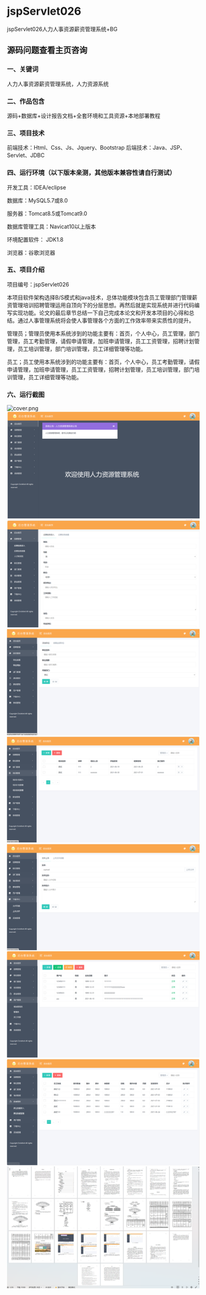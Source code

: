 # jspServlet026
jspServlet026人力人事资源薪资管理系统+BG
 
## 源码问题查看主页咨询

### 一、关键词

人力人事资源薪资管理系统，人力资源系统

### 二、作品包含
源码+数据库+设计报告文档+全套环境和工具资源+本地部署教程

### 三、项目技术
前端技术：Html、Css、Js、Jquery、Bootstrap
后端技术：Java、JSP、Servlet、JDBC

### 四、运行环境（以下版本亲测，其他版本兼容性请自行测试）
开发工具：IDEA/eclipse

数据库：MySQL5.7或8.0

服务器：Tomcat8.5或Tomcat9.0

数据库管理工具：Navicat10以上版本

环境配置软件： JDK1.8

浏览器：谷歌浏览器

### 五、项目介绍
项目编号：jspServlet026

本项目软件架构选择B/S模式和java技术，总体功能模块包含员工管理部门管理薪资管理培训招聘管理运用自顶向下的分层思想。再然后就是实现系统并进行代码编写实现功能。论文的最后章节总结一下自己完成本论文和开发本项目的心得和总结。通过人事管理系统将会使人事管理各个方面的工作效率带来实质性的提升。


管理员；管理员使用本系统涉到的功能主要有：首页，个人中心，员工管理，部门管理，员工考勤管理，请假申请管理，加班申请管理，员工工资管理，招聘计划管理，员工培训管理，部门培训管理，员工详细管理等功能。

员工；员工使用本系统涉到的功能主要有：首页，个人中心，员工考勤管理，请假申请管理，加班申请管理，员工工资管理，招聘计划管理，员工培训管理，部门培训管理，员工详细管理等功能。


### 六、运行截图
![cover.png](.cover.png)
![1.png](./1.png)
![2.png](./2.png)
![3.png](./3.png)
![4.png](./4.png)
![5.png](./5.png)
![6.png](./6.png)
![7.png](./7.png)
![8.png](./8.png)
